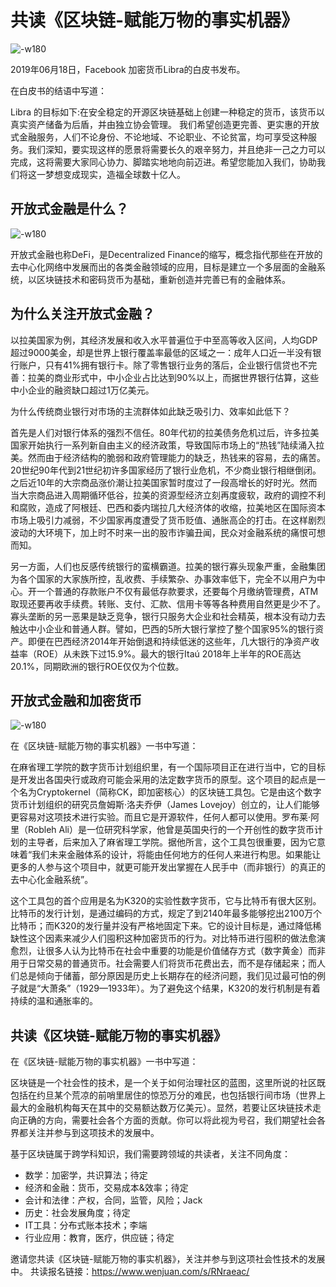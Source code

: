 # 共读《区块链-赋能万物的事实机器》

![-w180](media/15609571756970/15609619515842.jpg)

2019年06月18日，Facebook 加密货币Libra的白皮书发布。

在白皮书的结语中写道：

Libra 的目标如下:在安全稳定的开源区块链基础上创建一种稳定的货币，该货币以真实资产储备为后盾，并由独立协会管理。
我们希望创造更完善、更实惠的开放式金融服务，人们不论身份、不论地域、不论职业、不论贫富，均可享受这种服务。我们深知，要实现这样的愿景将需要长久的艰辛努力，并且绝非一己之力可以完成，这将需要大家同心协力、脚踏实地地向前迈进。希望您能加入我们，协助我们将这一梦想变成现实，造福全球数十亿人。

## 开放式金融是什么？

![-w180](media/15609571756970/15609619598498.jpg)

开放式金融也称DeFi，是Decentralized Finance的缩写，概念指代那些在开放的去中心化网络中发展而出的各类金融领域的应用，目标是建立一个多层面的金融系统，以区块链技术和密码货币为基础，重新创造并完善已有的金融体系。

## 为什么关注开放式金融？

以拉美国家为例，其经济发展和收入水平普遍位于中至高等收入区间，人均GDP超过9000美金，却是世界上银行覆盖率最低的区域之一：成年人口近一半没有银行账户，只有41%拥有银行卡。除了零售银行业务的落后，企业银行信贷也不完善：拉美的商业形式中，中小企业占比达到90%以上，而据世界银行估算，这些中小企业的融资缺口超过1万亿美元。

为什么传统商业银行对市场的主流群体如此缺乏吸引力、效率如此低下？

首先是人们对银行体系的强烈不信任。80年代初的拉美债务危机过后，许多拉美国家开始执行一系列新自由主义的经济政策，导致国际市场上的“热钱”陆续涌入拉美。然而由于经济结构的脆弱和政府管理能力的缺乏，热钱来的容易，去的痛苦。20世纪90年代到21世纪初许多国家经历了银行业危机，不少商业银行相继倒闭。之后近10年的大宗商品涨价潮让拉美国家暂时度过了一段高增长的好时光。然而当大宗商品进入周期循环低谷，拉美的资源型经济立刻再度疲软，政府的调控不利和腐败，造成了阿根廷、巴西和委内瑞拉几大经济体的收缩，拉美地区在国际资本市场上吸引力减弱，不少国家再度遭受了货币贬值、通胀高企的打击。在这样剧烈波动的大环境下，加上时不时来一出的股市诈骗丑闻，民众对金融系统的痛恨可想而知。

另一方面，人们也反感传统银行的蛮横霸道。拉美的银行寡头现象严重，金融集团为各个国家的大家族所控，乱收费、手续繁杂、办事效率低下，完全不以用户为中心。开一个普通的存款账户不仅有最低存款要求，还要每个月缴纳管理费，ATM取现还要再收手续费。转账、支付、汇款、信用卡等等各种费用自然更是少不了。寡头垄断的另一恶果是缺乏竞争，银行只服务大企业和社会精英，根本没有动力去触达中小企业和普通人群。譬如，巴西的5所大银行掌控了整个国家95%的银行资产。即便在巴西经济2014年开始倒退和持续低迷的这些年，几大银行的净资产收益率（ROE）从未跌下过15.9%。最大的银行Itaú 2018年上半年的ROE高达20.1%，同期欧洲的银行ROE仅仅为个位数。

## 开放式金融和加密货币

![-w180](media/15609571756970/15609619715027.jpg)

在《区块链-赋能万物的事实机器》一书中写道：

在麻省理工学院的数字货币计划组织里，有一个国际项目正在进行当中，它的目标是开发出各国央行或政府可能会采用的法定数字货币的原型。这个项目的起点是一个名为Cryptokernel（简称CK，即加密核心）的区块链工具包。它是由这个数字货币计划组织的研究员詹姆斯·洛夫乔伊（James Lovejoy）创立的，让人们能够更容易对这项技术进行实验。而且它是开源软件，任何人都可以使用。罗布莱·阿里（Robleh Ali）是一位研究科学家，他曾是英国央行的一个开创性的数字货币计划的主导者，后来加入了麻省理工学院。据他所言，这个工具包很重要，因为它意味着“我们未来金融体系的设计，将能由任何地方的任何人来进行构思。如果能让更多的人参与这个项目中，就更可能开发出掌握在人民手中（而非银行）的真正的去中心化金融系统”。

这个工具包的首个应用是名为K320的实验性数字货币，它与比特币有很大区别。比特币的发行计划，是通过编码的方式，规定了到2140年最多能够挖出2100万个比特币；而K320的发行量并没有严格地固定下来。它的设计目标是，通过降低稀缺性这个因素来减少人们囤积这种加密货币的行为。对比特币进行囤积的做法愈演愈烈，让很多人认为比特币在社会中重要的功能是价值储存方式（数字黄金）而非用于日常交易的普通货币。社会需要人们将货币花费出去，而不是存储起来；而人们总是倾向于储蓄，部分原因是历史上长期存在的经济问题，我们见过最可怕的例子就是“大萧条”（1929—1933年）。为了避免这个结果，K320的发行机制是有着持续的温和通胀率的。


## 共读《区块链-赋能万物的事实机器》

在《区块链-赋能万物的事实机器》一书中写道：

区块链是一个社会性的技术，是一个关于如何治理社区的蓝图，这里所说的社区既包括在约旦某个荒凉的前哨里居住的惊恐万分的难民，也包括银行间市场（世界上最大的金融机构每天在其中的交易额达数万亿美元）。显然，若要让区块链技术走向正确的方向，需要社会各个方面的贡献。你可以将此视为号召，我们期望社会各界都关注并参与到这项技术的发展中。

基于区块链属于跨学科知识，我们需要跨领域的共读者，关注不同角度：

* 数学：加密学，共识算法；待定
* 经济和金融：货币，交易成本&效率；待定
* 会计和法律：产权，合同，监管，风险；Jack
* 历史：社会发展角度；待定
* IT工具：分布式账本技术；李端
* 行业应用：教育，医疗，供应链；待定

邀请您共读《区块链-赋能万物的事实机器》，关注并参与到这项社会性技术的发展中。
共读报名链接：https://www.wenjuan.com/s/RNraeac/
